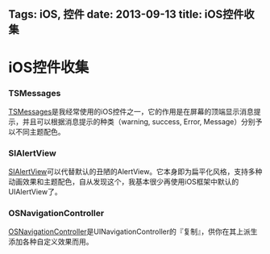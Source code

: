 Tags: iOS, 控件
date: 2013-09-13
title: iOS控件收集
---

# iOS控件收集

### TSMessages
[TSMessages](http://felixkrause.at/tsmessages/)是我经常使用的iOS控件之一，它的作用是在屏幕的顶端显示消息提示，并且可以根据消息提示的种类（warning, success, Error, Message）分别予以不同主题配色。

### SIAlertView
[SIAlertView](https://github.com/Sumi-Interactive/SIAlertView)可以代替默认的丑陋的AlertView。它本身即为扁平化风格，支持多种动画效果和主题配色，自从发现这个，我基本很少再使用iOS框架中默认的UIAlertView了。

### OSNavigationController
[OSNavigationController](https://github.com/nicklockwood/OSNavigationController)是UINavigationController的『复制』，供你在其上派生添加各种自定义效果而用。